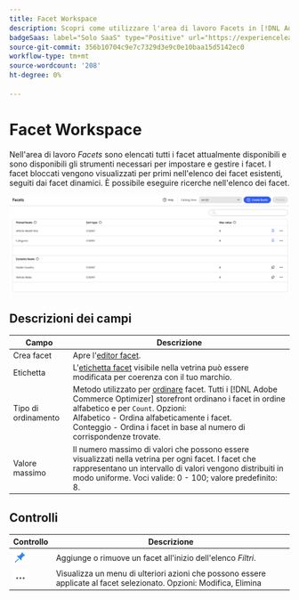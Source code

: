 ```yaml
---
title: Facet Workspace
description: Scopri come utilizzare l'area di lavoro Facets in [!DNL Adobe Commerce Optimizer].
badgeSaas: label="Solo SaaS" type="Positive" url="https://experienceleague.adobe.com/en/docs/commerce/user-guides/product-solutions" tooltip="Applicabile solo ai progetti Adobe Commerce as a Cloud Service e Adobe Commerce Optimizer (infrastruttura SaaS gestita da Adobe)."
source-git-commit: 356b10704c9e7c7329d3e9c0e10baa15d5142ec0
workflow-type: tm+mt
source-wordcount: '208'
ht-degree: 0%

---
```


# Facet Workspace

Nell&#39;area di lavoro *Facets* sono elencati tutti i facet attualmente disponibili e sono disponibili gli strumenti necessari per impostare e gestire i facet. I facet bloccati vengono visualizzati per primi nell&#39;elenco dei facet esistenti, seguiti dai facet dinamici. È possibile eseguire ricerche nell&#39;elenco dei facet.

![Facet Workspace](../../assets/facet-workspace.png)

## Descrizioni dei campi

| Campo | Descrizione |
|--- |--- |
| Crea facet | Apre l&#39;[editor facet](add.md). |
| Etichetta | L&#39;[etichetta facet](type.md#facet-labels) visibile nella vetrina può essere modificata per coerenza con il tuo marchio. |
| Tipo di ordinamento | Metodo utilizzato per [ordinare](type.md#sort-type) facet. Tutti i [!DNL Adobe Commerce Optimizer] storefront ordinano i facet in ordine alfabetico e per `Count`. Opzioni:<br />Alfabetico - Ordina alfabeticamente i facet.<br />Conteggio - Ordina i facet in base al numero di corrispondenze trovate. |
| Valore massimo | Il numero massimo di valori che possono essere visualizzati nella vetrina per ogni facet. I facet che rappresentano un intervallo di valori vengono distribuiti in modo uniforme. Voci valide: 0 - 100; valore predefinito: 8. |

## Controlli

| Controllo | Descrizione |
|--- |--- |
| ![Selettore pin](../../assets/btn-pin-blue.png) | Aggiunge o rimuove un facet all&#39;inizio dell&#39;elenco *Filtri*. |
| ![Altro selettore](../../assets/btn-more.png) | Visualizza un menu di ulteriori azioni che possono essere applicate al facet selezionato. Opzioni: Modifica, Elimina |
